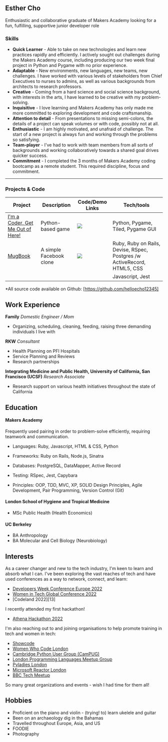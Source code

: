 ## Esther Cho

Enthusiastic and collaborative graduate of Makers Academy looking for a fun, fulfilling, supportive junior developer role

### <a name="skills">Skills</a>

- **Quick Learner** - Able to take on new technologies and learn new practices rapidly and efficiently. I actively sought out challenges during the Makers Academy course, including producing our two week final project in Python and Pygame with no prior experience.
- **Adaptable** - New environments, new languages, new teams, new challenges. I have worked with various levels of stakeholders from Chief Executives to nurses to admins, as well as various backgrounds from architects to research professors.
- **Creative** - Coming from a hard science and social science background, with interests in the arts, I have learned to be creative with my problem-solving.
- **Inquisitive** - I love learning and Makers Academy has only made me more committed to exploring development and code craftsmanship.
- **Attention to detail** - From presentations to missing semi-colons, the details of a project can speak volumes or with code, possibly not at all.
- **Enthusiastic** - I am highly motivated, and unafraid of challenge. The start of a new project is always fun and working through the problems so satisfying.
- **Team-player** - I've had to work with team members from all sorts of backgrounds and working collaboratively towards a shared goal drives quicker success.
- **Commitment** - I completed the 3 months of Makers Academy coding bootcamp as a remote student. This required discipline, focus and commitment.

***



### <a name="projects">Projects & Code</a>
Project | Description | Code/Demo Links | Tech/tools |
---- | --- | --- | --- |
[I'm a Coder, Get Me Out of Here!][1]  | Python-based game | [![](https://cloud.githubusercontent.com/assets/12953472/18687862/de8df31e-7f79-11e6-937c-f20c0e0ee2b4.png)][1] | Python, Pygame, Tiled, Pygame GUI |
[MugBook][2] | A simple Facebook clone | [![](https://cloud.githubusercontent.com/assets/12953472/18687862/de8df31e-7f79-11e6-937c-f20c0e0ee2b4.png)][2] | Ruby, Ruby on Rails, Devise, RSpec, Postgres /w ActiveRecord, HTML5, CSS |
|   |   |   |Javascript, Jest             |

*All source code available on Github: [https://github.com/helloecho12345]

## Work Experience

**Family** 
_Domestic Engineer / Mom_

- Organizing, scheduling, cleaning, feeding, raising three demanding individuals I live with

**RKW**
_Consultant_

- Health Planning on PFI Hospitals
- Service Planning and Reviews
- Research partnerships

**Integrating Medicine and Public Health, University of California, San Francisco (UCSF)**
_Research Associate_

- Research support on various health initiatives throughout the state of California


## Education

#### Makers Academy

Frequently used pairing in order to problem-solve efficiently, requiring teamwork and communication.

- Languages: Ruby, Javascript, HTML & CSS, Python

- Frameworks: Ruby on Rails, Node.js, Sinatra

- Databases: PostgreSQL, DataMapper, Active Record

- Testing: RSpec, Jest, Capybara

- Principles: OOP, TDD, MVC, XP, SOLID Design Principles, Agile Development, Pair Programming, Version Control (Git)


#### London School of Hygiene and Tropical Medicine

- MSc Public Health (Health Economics)

#### UC Berkeley

- BA Anthropology
- BA Molecular and Cell Biology (Neurobiology)


## Interests

As a career changer and new to the tech industry, I'm keen to learn and absorb what I can. I've been exploring the vast reaches of tech and have used conferences as a way to network, connect, and learn:

* [Developers Week Conference Europe 2022][4]
* [Women in Tech Global Conference 2022][5]
* [Codeland 2022][13]

I recently attended my first hackathon!

* [Athena Hackathon 2022][3]

I'm also reaching out to and joining organisations to help promote training in tech and women in tech:

* [Showcode][7]
* [Women Who Code London][6]
* [Cambridge Python User Group (CamPUG)][8]
* [London Programming Languages Meetup Group][9]
* [Pyladies London][10]
* [Microsoft Reactor London][11]
* [BBC Tech Meetup][12]

So many great organizations and events - wish I had time for them all!

## Hobbies
- Proficient on the piano and violin - (trying! to) learn ukelele and guitar
- Been on an archaeology dig in the Bahamas
- Travelled throughout Europe, Asia, and US
- FOODIE
- Photography

[1]: https://github.com/helloecho12345/Im-a-coder-get-me-out-of-here
[2]: https://github.com/helloecho12345/acebook-mugbook
[3]: https://www.showcode.io/athena-hack-2022/?utm_medium=schedulesocial
[4]: https://www.developerweek.com/europe/conference/agenda/
[5]: https://www.womentech.net/en-us/women-tech-conference
[6]: https://www.womenwhocode.com/london
[7]: https://www.showcode.io/
[8]: https://www.meetup.com/CamPUG/
[9]: https://www.meetup.com/london-programming-languages-meetup-group/
[10]: https://pyladies.com/
[11]: https://developer.microsoft.com/en-us/reactor/
[12]: https://www.bbc.co.uk/programmes/articles/4BCZv12wbBYcsyKMbpyT574/bbc-tech-meetup
